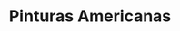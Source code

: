 ---
title: "Pinturas Americanas"
url: /san-pedro-sula/pinturas-americanas-autopista-sps-la-lima-e-o/
shop: arte
---